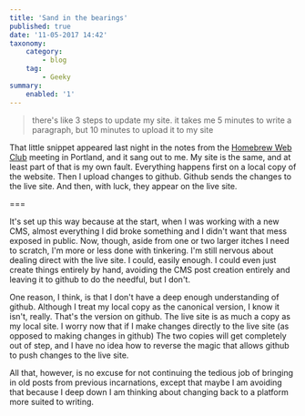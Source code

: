 ```yaml
---
title: 'Sand in the bearings'
published: true
date: '11-05-2017 14:42'
taxonomy:
    category:
        - blog
    tag:
        - Geeky
summary:
    enabled: '1'
---
```


> there's like 3 steps to update my site. it takes me 5 minutes to write a paragraph, but 10 minutes to upload it to my site

That little snippet appeared last night in the notes from the [Homebrew Web Club](https://indieweb.org/Homebrew_Website_Club) meeting in Portland, and it sang out to me. My site is the same, and at least part of that is my own fault. Everything happens first on a local copy of the website. Then I upload changes to github. Github sends the changes to the live site. And then, with luck, they appear on the live site.

===

It's set up this way because at the start, when I was working with a new CMS, almost everything I did broke something and I didn't want that mess exposed in public. Now, though, aside from one or two larger itches I need to scratch, I'm more or less done with tinkering. I'm still nervous about dealing direct with the live site. I could, easily enough. I could even just create things entirely by hand, avoiding the CMS post creation entirely and leaving it to github to do the needful, but I don't.

One reason, I think, is that I don't have a deep enough understanding of github. Although I treat my local copy as the canonical version, I know it isn't, really. That's the version on github. The live site is as much a copy as my local site. I worry now that if I make changes directly to the live site (as opposed to making changes in github) The two copies will get completely out of step, and I have no idea how to reverse the magic that allows github to push changes to the live site.

All that, however, is no excuse for not continuing the tedious job of bringing in old posts from previous incarnations, except that maybe I am avoiding that because I deep down I am thinking about changing back to a platform more suited to writing.

